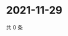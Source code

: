 # 2021-11-29

共 0 条

<!-- BEGIN WEIBO -->
<!-- 最后更新时间 Mon Nov 29 2021 09:51:48 GMT+0800 (China Standard Time) -->

<!-- END WEIBO -->
